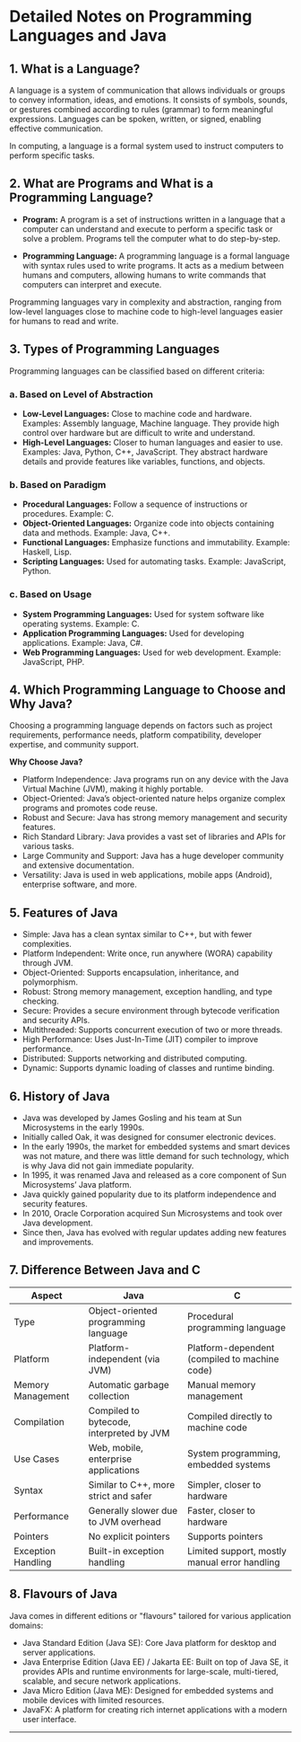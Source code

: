 # Detailed Notes on Programming Languages and Java

## 1. What is a Language?

A language is a system of communication that allows individuals or groups to convey information, ideas, and emotions. It consists of symbols, sounds, or gestures combined according to rules (grammar) to form meaningful expressions. Languages can be spoken, written, or signed, enabling effective communication.

In computing, a language is a formal system used to instruct computers to perform specific tasks.

## 2. What are Programs and What is a Programming Language?

- **Program:** A program is a set of instructions written in a language that a computer can understand and execute to perform a specific task or solve a problem. Programs tell the computer what to do step-by-step.

- **Programming Language:** A programming language is a formal language with syntax rules used to write programs. It acts as a medium between humans and computers, allowing humans to write commands that computers can interpret and execute.

Programming languages vary in complexity and abstraction, ranging from low-level languages close to machine code to high-level languages easier for humans to read and write.

## 3. Types of Programming Languages

Programming languages can be classified based on different criteria:

### a. Based on Level of Abstraction
- **Low-Level Languages:** Close to machine code and hardware. Examples: Assembly language, Machine language. They provide high control over hardware but are difficult to write and understand.
- **High-Level Languages:** Closer to human languages and easier to use. Examples: Java, Python, C++, JavaScript. They abstract hardware details and provide features like variables, functions, and objects.

### b. Based on Paradigm
- **Procedural Languages:** Follow a sequence of instructions or procedures. Example: C.
- **Object-Oriented Languages:** Organize code into objects containing data and methods. Example: Java, C++.
- **Functional Languages:** Emphasize functions and immutability. Example: Haskell, Lisp.
- **Scripting Languages:** Used for automating tasks. Example: JavaScript, Python.

### c. Based on Usage
- **System Programming Languages:** Used for system software like operating systems. Example: C.
- **Application Programming Languages:** Used for developing applications. Example: Java, C#.
- **Web Programming Languages:** Used for web development. Example: JavaScript, PHP.

## 4. Which Programming Language to Choose and Why Java?

Choosing a programming language depends on factors such as project requirements, performance needs, platform compatibility, developer expertise, and community support.

**Why Choose Java?**

- Platform Independence: Java programs run on any device with the Java Virtual Machine (JVM), making it highly portable.
- Object-Oriented: Java’s object-oriented nature helps organize complex programs and promotes code reuse.
- Robust and Secure: Java has strong memory management and security features.
- Rich Standard Library: Java provides a vast set of libraries and APIs for various tasks.
- Large Community and Support: Java has a huge developer community and extensive documentation.
- Versatility: Java is used in web applications, mobile apps (Android), enterprise software, and more.

## 5. Features of Java

- Simple: Java has a clean syntax similar to C++, but with fewer complexities.
- Platform Independent: Write once, run anywhere (WORA) capability through JVM.
- Object-Oriented: Supports encapsulation, inheritance, and polymorphism.
- Robust: Strong memory management, exception handling, and type checking.
- Secure: Provides a secure environment through bytecode verification and security APIs.
- Multithreaded: Supports concurrent execution of two or more threads.
- High Performance: Uses Just-In-Time (JIT) compiler to improve performance.
- Distributed: Supports networking and distributed computing.
- Dynamic: Supports dynamic loading of classes and runtime binding.

## 6. History of Java

- Java was developed by James Gosling and his team at Sun Microsystems in the early 1990s.
- Initially called Oak, it was designed for consumer electronic devices.
- In the early 1990s, the market for embedded systems and smart devices was not mature, and there was little demand for such technology, which is why Java did not gain immediate popularity.
- In 1995, it was renamed Java and released as a core component of Sun Microsystems’ Java platform.
- Java quickly gained popularity due to its platform independence and security features.
- In 2010, Oracle Corporation acquired Sun Microsystems and took over Java development.
- Since then, Java has evolved with regular updates adding new features and improvements.

## 7. Difference Between Java and C

| Aspect               | Java                                         | C                                           |
|----------------------|----------------------------------------------|---------------------------------------------|
| Type                 | Object-oriented programming language         | Procedural programming language             |
| Platform             | Platform-independent (via JVM)                | Platform-dependent (compiled to machine code) |
| Memory Management    | Automatic garbage collection                   | Manual memory management                     |
| Compilation          | Compiled to bytecode, interpreted by JVM      | Compiled directly to machine code            |
| Use Cases            | Web, mobile, enterprise applications           | System programming, embedded systems         |
| Syntax               | Similar to C++, more strict and safer          | Simpler, closer to hardware                   |
| Performance          | Generally slower due to JVM overhead            | Faster, closer to hardware                     |
| Pointers             | No explicit pointers                            | Supports pointers                              |
| Exception Handling   | Built-in exception handling                      | Limited support, mostly manual error handling |

## 8. Flavours of Java

Java comes in different editions or "flavours" tailored for various application domains:

- Java Standard Edition (Java SE): Core Java platform for desktop and server applications.
- Java Enterprise Edition (Java EE) / Jakarta EE: Built on top of Java SE, it provides APIs and runtime environments for large-scale, multi-tiered, scalable, and secure network applications.
- Java Micro Edition (Java ME): Designed for embedded systems and mobile devices with limited resources.
- JavaFX: A platform for creating rich internet applications with a modern user interface.

---

